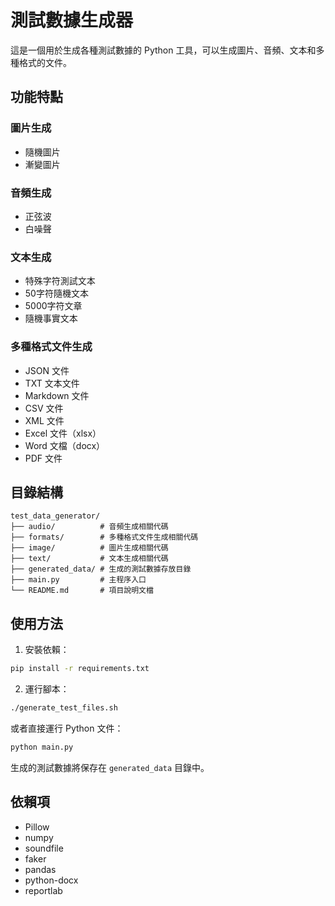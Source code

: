 # 測試數據生成器

這是一個用於生成各種測試數據的 Python 工具，可以生成圖片、音頻、文本和多種格式的文件。

## 功能特點

### 圖片生成
- 隨機圖片
- 漸變圖片

### 音頻生成
- 正弦波
- 白噪聲

### 文本生成
- 特殊字符測試文本
- 50字符隨機文本
- 5000字符文章
- 隨機事實文本

### 多種格式文件生成
- JSON 文件
- TXT 文本文件
- Markdown 文件
- CSV 文件
- XML 文件
- Excel 文件（xlsx）
- Word 文檔（docx）
- PDF 文件

## 目錄結構

```
test_data_generator/
├── audio/          # 音頻生成相關代碼
├── formats/        # 多種格式文件生成相關代碼
├── image/          # 圖片生成相關代碼
├── text/           # 文本生成相關代碼
├── generated_data/ # 生成的測試數據存放目錄
├── main.py         # 主程序入口
└── README.md       # 項目說明文檔
```

## 使用方法

1. 安裝依賴：
```bash
pip install -r requirements.txt
```

2. 運行腳本：
```bash
./generate_test_files.sh
```

或者直接運行 Python 文件：
```bash
python main.py
```

生成的測試數據將保存在 `generated_data` 目錄中。

## 依賴項

- Pillow
- numpy
- soundfile
- faker
- pandas
- python-docx
- reportlab
